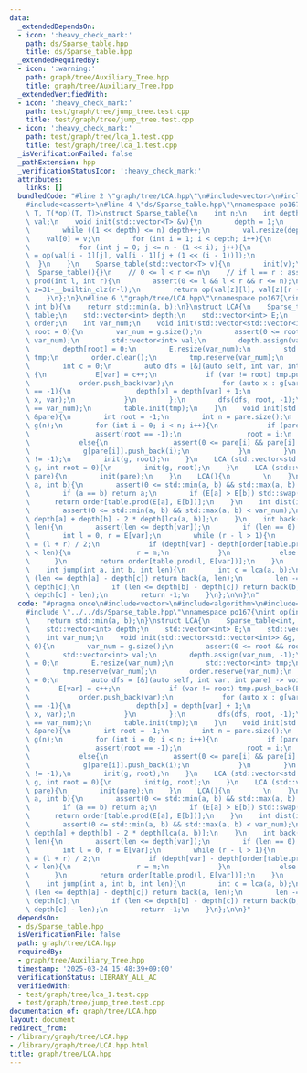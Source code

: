 ```yaml
---
data:
  _extendedDependsOn:
  - icon: ':heavy_check_mark:'
    path: ds/Sparse_table.hpp
    title: ds/Sparse_table.hpp
  _extendedRequiredBy:
  - icon: ':warning:'
    path: graph/tree/Auxiliary_Tree.hpp
    title: graph/tree/Auxiliary_Tree.hpp
  _extendedVerifiedWith:
  - icon: ':heavy_check_mark:'
    path: test/graph/tree/jump_tree.test.cpp
    title: test/graph/tree/jump_tree.test.cpp
  - icon: ':heavy_check_mark:'
    path: test/graph/tree/lca_1.test.cpp
    title: test/graph/tree/lca_1.test.cpp
  _isVerificationFailed: false
  _pathExtension: hpp
  _verificationStatusIcon: ':heavy_check_mark:'
  attributes:
    links: []
  bundledCode: "#line 2 \"graph/tree/LCA.hpp\"\n#include<vector>\n#include<algorithm>\n\
    #include<cassert>\n#line 4 \"ds/Sparse_table.hpp\"\nnamespace po167{\ntemplate<class\
    \ T, T(*op)(T, T)>\nstruct Sparse_table{\n    int n;\n    int depth;\n    std::vector<std::vector<T>>\
    \ val;\n    void init(std::vector<T> &v){\n        depth = 1;\n        n = v.size();\n\
    \        while ((1 << depth) <= n) depth++;\n        val.resize(depth);\n    \
    \    val[0] = v;\n        for (int i = 1; i < depth; i++){\n            val[i].resize(n);\n\
    \            for (int j = 0; j <= n - (1 << i); j++){\n                val[i][j]\
    \ = op(val[i - 1][j], val[i - 1][j + (1 << (i - 1))]);\n            }\n      \
    \  }\n    }\n    Sparse_table(std::vector<T> v){\n        init(v);\n    }\n  \
    \  Sparse_table(){}\n    // 0 <= l < r <= n\n    // if l == r : assert\n    T\
    \ prod(int l, int r){\n        assert(0 <= l && l < r && r <= n);\n        int\
    \ z=31-__builtin_clz(r-l);\n        return op(val[z][l], val[z][r - (1 << z)]);\n\
    \    }\n};\n}\n#line 6 \"graph/tree/LCA.hpp\"\nnamespace po167{\nint op(int a,\
    \ int b){\n    return std::min(a, b);\n}\nstruct LCA{\n    Sparse_table<int, op>\
    \ table;\n    std::vector<int> depth;\n    std::vector<int> E;\n    std::vector<int>\
    \ order;\n    int var_num;\n    void init(std::vector<std::vector<int>> &g, int\
    \ root = 0){\n        var_num = g.size();\n        assert(0 <= root && root <\
    \ var_num);\n        std::vector<int> val;\n        depth.assign(var_num, -1);\n\
    \        depth[root] = 0;\n        E.resize(var_num);\n        std::vector<int>\
    \ tmp;\n        order.clear();\n        tmp.reserve(var_num);\n        order.reserve(var_num);\n\
    \        int c = 0;\n        auto dfs = [&](auto self, int var, int pare) -> void\
    \ {\n            E[var] = c++;\n            if (var != root) tmp.push_back(E[pare]);\n\
    \            order.push_back(var);\n            for (auto x : g[var]) if (depth[x]\
    \ == -1){\n                depth[x] = depth[var] + 1;\n                self(self,\
    \ x, var);\n            }\n        };\n        dfs(dfs, root, -1);\n        assert(c\
    \ == var_num);\n        table.init(tmp);\n    }\n    void init(std::vector<int>\
    \ &pare){\n        int root = -1;\n        int n = pare.size();\n        std::vector<std::vector<int>>\
    \ g(n);\n        for (int i = 0; i < n; i++){\n            if (pare[i] < 0){\n\
    \                assert(root == -1);\n                root = i;\n            }\n\
    \            else{\n                assert(0 <= pare[i] && pare[i] < n);\n   \
    \             g[pare[i]].push_back(i);\n            }\n        }\n        assert(root\
    \ != -1);\n        init(g, root);\n    }\n    LCA (std::vector<std::vector<int>>\
    \ g, int root = 0){\n        init(g, root);\n    }\n    LCA (std::vector<int>\
    \ pare){\n        init(pare);\n    }\n    LCA(){\n        \n    }\n    int lca(int\
    \ a, int b){\n        assert(0 <= std::min(a, b) && std::max(a, b) < var_num);\n\
    \        if (a == b) return a;\n        if (E[a] > E[b]) std::swap(a, b);\n  \
    \      return order[table.prod(E[a], E[b])];\n    }\n    int dist(int a, int b){\n\
    \        assert(0 <= std::min(a, b) && std::max(a, b) < var_num);\n        return\
    \ depth[a] + depth[b] - 2 * depth[lca(a, b)];\n    }\n    int back(int var, int\
    \ len){\n        assert(len <= depth[var]);\n        if (len == 0) return var;\n\
    \        int l = 0, r = E[var];\n        while (r - l > 1){\n            int m\
    \ = (l + r) / 2;\n            if (depth[var] - depth[order[table.prod(m, E[var])]]\
    \ < len){\n                r = m;\n            }\n            else l = m;\n  \
    \      }\n        return order[table.prod(l, E[var])];\n    }\n    // a -> b\n\
    \    int jump(int a, int b, int len){\n        int c = lca(a, b);\n        if\
    \ (len <= depth[a] - depth[c]) return back(a, len);\n        len -= depth[a] -\
    \ depth[c];\n        if (len <= depth[b] - depth[c]) return back(b, depth[b] -\
    \ depth[c] - len);\n        return -1;\n    }\n};\n\n}\n"
  code: "#pragma once\n#include<vector>\n#include<algorithm>\n#include<cassert>\n\
    #include \"../../ds/Sparse_table.hpp\"\nnamespace po167{\nint op(int a, int b){\n\
    \    return std::min(a, b);\n}\nstruct LCA{\n    Sparse_table<int, op> table;\n\
    \    std::vector<int> depth;\n    std::vector<int> E;\n    std::vector<int> order;\n\
    \    int var_num;\n    void init(std::vector<std::vector<int>> &g, int root =\
    \ 0){\n        var_num = g.size();\n        assert(0 <= root && root < var_num);\n\
    \        std::vector<int> val;\n        depth.assign(var_num, -1);\n        depth[root]\
    \ = 0;\n        E.resize(var_num);\n        std::vector<int> tmp;\n        order.clear();\n\
    \        tmp.reserve(var_num);\n        order.reserve(var_num);\n        int c\
    \ = 0;\n        auto dfs = [&](auto self, int var, int pare) -> void {\n     \
    \       E[var] = c++;\n            if (var != root) tmp.push_back(E[pare]);\n\
    \            order.push_back(var);\n            for (auto x : g[var]) if (depth[x]\
    \ == -1){\n                depth[x] = depth[var] + 1;\n                self(self,\
    \ x, var);\n            }\n        };\n        dfs(dfs, root, -1);\n        assert(c\
    \ == var_num);\n        table.init(tmp);\n    }\n    void init(std::vector<int>\
    \ &pare){\n        int root = -1;\n        int n = pare.size();\n        std::vector<std::vector<int>>\
    \ g(n);\n        for (int i = 0; i < n; i++){\n            if (pare[i] < 0){\n\
    \                assert(root == -1);\n                root = i;\n            }\n\
    \            else{\n                assert(0 <= pare[i] && pare[i] < n);\n   \
    \             g[pare[i]].push_back(i);\n            }\n        }\n        assert(root\
    \ != -1);\n        init(g, root);\n    }\n    LCA (std::vector<std::vector<int>>\
    \ g, int root = 0){\n        init(g, root);\n    }\n    LCA (std::vector<int>\
    \ pare){\n        init(pare);\n    }\n    LCA(){\n        \n    }\n    int lca(int\
    \ a, int b){\n        assert(0 <= std::min(a, b) && std::max(a, b) < var_num);\n\
    \        if (a == b) return a;\n        if (E[a] > E[b]) std::swap(a, b);\n  \
    \      return order[table.prod(E[a], E[b])];\n    }\n    int dist(int a, int b){\n\
    \        assert(0 <= std::min(a, b) && std::max(a, b) < var_num);\n        return\
    \ depth[a] + depth[b] - 2 * depth[lca(a, b)];\n    }\n    int back(int var, int\
    \ len){\n        assert(len <= depth[var]);\n        if (len == 0) return var;\n\
    \        int l = 0, r = E[var];\n        while (r - l > 1){\n            int m\
    \ = (l + r) / 2;\n            if (depth[var] - depth[order[table.prod(m, E[var])]]\
    \ < len){\n                r = m;\n            }\n            else l = m;\n  \
    \      }\n        return order[table.prod(l, E[var])];\n    }\n    // a -> b\n\
    \    int jump(int a, int b, int len){\n        int c = lca(a, b);\n        if\
    \ (len <= depth[a] - depth[c]) return back(a, len);\n        len -= depth[a] -\
    \ depth[c];\n        if (len <= depth[b] - depth[c]) return back(b, depth[b] -\
    \ depth[c] - len);\n        return -1;\n    }\n};\n\n}"
  dependsOn:
  - ds/Sparse_table.hpp
  isVerificationFile: false
  path: graph/tree/LCA.hpp
  requiredBy:
  - graph/tree/Auxiliary_Tree.hpp
  timestamp: '2025-03-24 15:48:39+09:00'
  verificationStatus: LIBRARY_ALL_AC
  verifiedWith:
  - test/graph/tree/lca_1.test.cpp
  - test/graph/tree/jump_tree.test.cpp
documentation_of: graph/tree/LCA.hpp
layout: document
redirect_from:
- /library/graph/tree/LCA.hpp
- /library/graph/tree/LCA.hpp.html
title: graph/tree/LCA.hpp
---
```


